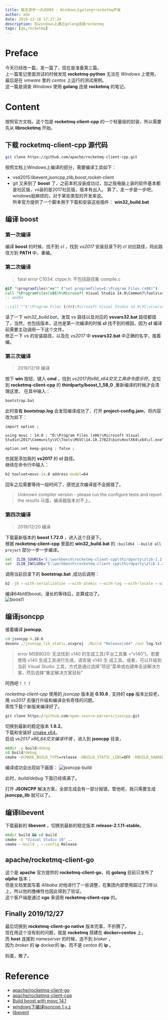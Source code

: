 ```yaml
---
title: 每天进步一点点009 - Windows上golang+rocketmq开发
author: ado
date: 2019-12-16 17:27:24
description: 在windows上通过golang连接rocketmq
tags: [go,rocketmq]
---
```


# Preface
今天已经改一篇，发一篇了，现在是准备第三篇。  
上一篇笔记里面测试的时候发现 **rocketmq-python** 无法在 *Windows* 上使用，最后是在 *vmware* 里的 *centos* 上运行的测试用例。  
这一篇是调查 *Windows* 使用 **golang** 连接 **rocketmq** 的笔记。

# Content
按照官方文档，这个包是 **rocketmq-client-cpp** 的一个轻量级的封装，所以需要先从 **librocketmq** 开始。

## 下载 rocketmq-client-cpp 源代码 
```sh
git clone https://github.com/apache/rocketmq-client-cpp.git
```
按照文档上Windows上编译的部分，需要编译工具如下：
* vsd2015:libevent,jsoncpp,zlib,boost,rocket-client
* git
又来到了 **boost** 了，之前本机没装成功过，加之我电脑上装的软件基本都是社区版，vs装的是2017社区版，版本有出入。
算了，走一步是一步吧，windows挺麻烦的，对于某些类型的开发来说。  
所幸官方提供了一个脚本用于下载和安装这些插件： **win32_build.bat**  
## 编译 boost
### 第一次编译
编译 **boost** 的时候，找不到 *cl* ，找到 *vs2017* 安装目录下的 *cl* 对应路径，将此路径方到 **PATH** 中，重编。

### 第二次编译
> fatal error C1034: ctype.h: 不包括路径集 compile.c
```bat
@if "%programfiles%"=="" ("set programfiles=E:\Program Files (x86)")
call "%ProgramFiles(x86)%\Microsoft Visual Studio 14.0\Common7\Tools\vsvars32.bat"
:: amd64

::call ""E:\Program Files (x86)\Microsoft Visual Studio 14.0\VC\vcvarsall.bat"" amd64
```
读了一下 *win32_build.bat*，发现 *vs* 路径以及对应的 **vsvars32.bat** 路径都错了，当然，也包括版本，这也是第一次编译的时候 **cl** 找不到的根因，因为 **cl** 编译前需要主动调用一下这个文件。  
修正一下 *vs* 的安装路径，以及在 *vs2017* 中 **vsvars32.bat** 中正确的名字，接着编。

### 第三次编译
> 2019/12/18 编译  

按下 **win** 按钮，键入 **cmd** ，找到 *vs2017的x86_x64交叉工具命令提示符*，定位到 **rocketmq-client-cpp** 的 **thirdparty/boost_1_58_0** ,重新编译的时候才会清理这里。
在其中输入：
```bat
bootstrap.bat
```
此时查看 ***bootstrap.log*** 会发现编译成功了，打开 **project-config.jam**，将内容改为如下：
```jam
import option ; 
 
using msvc : 14.0 : "D:\Program Files (x86)\Microsoft Visual Studio\2017\Community\VC\Tools\MSVC\14.10.27023\bin\HostX64\x64\cl.exe"; 
 
option.set keep-going : false ; 
```
也就是添加我的 **vs2017** 的 **cl** 路径。  
继续在命令行中输入：
```bat
b2 toolset=msvc-14.0 address-model=64
```
回车之后需要等待一段时间了，感觉这次编译是不会报错了。

> Unknown compiler version - please run the configure tests and report the results
 马蛋，编译器版本对不上。

 ### 第四次编译
 > 2019/12/20 编译 

 下载最新版本的 **boost 1.72.0** ，进入这个目录下。  
 根据 **rocketmq-client-cpp** 里面的 **win32_build.bat** 的  `:build64 --build all project` 部分一步一步编译。
 ```bat
set  ZLIB_SOURCE="E:\workbench\rocketmq-client-cpp\thirdparty\zlib-1.2.3-src\src\zlib\1.2.3\zlib-1.2.3"
set  ZLIB_INCLUDE="E:\workbench\rocketmq-client-cpp\thirdparty\zlib-1.2.3-src\src\zlib\1.2.3\zlib-1.2.3"
```
调用当前目录下的 **bootstrap.bat** ,成功后调用：
```cmd
b2 -j8 --with-serialization --with-atomic --with-log --with-locale --with-iostreams --with-system --with-regex --with-thread --with-date_time --with-chrono --with-filesystem --build-type=complete address-model=64 
```
编译64bit的boost，漫长的等待后，总算成功了。  
![boost1](./boost1.png)  

## 编译jsoncpp
接着编译 **jsoncpp**,   
```cmd
cd jsoncpp-0.10.6
devenv ./jsoncpp_lib_static.vcxproj  /Build "Release|x64" /out log.txt
```
>  error MSB8020: 无法找到 v140 的生成工具(平台工具集 =“v140”)。若要使用 v140 生成工具进行生成，请安装 v140 生 成工具。或者，可以升级到当前 Visual Studio 工具，方式是通过选择“项目”菜单或右键单击该解决方案，然后选择“重定解决方案目标”

阿西吧！！！

*rocketmq-client-cpp* 使用的 *jsoncpp* 版本是 **0.10.6** , 支持的 **cpp** 版本比较老，用 *vs2017* 去强行升级和编译会有奇怪的问题。  
索性下载个新版来编译好了。
```cmd
git clone https://github.com/open-source-parsers/jsoncpp.git
```
切换到最新的稳定版本 **1.9.2**。  
下载和安装好 [cmake x64](https://github-production-release-asset-2e65be.s3.amazonaws.com/537699/d71dbd80-2250-11ea-94d5-dad49037009b?X-Amz-Algorithm=AWS4-HMAC-SHA256&X-Amz-Credential=AKIAIWNJYAX4CSVEH53A%2F20191221%2Fus-east-1%2Fs3%2Faws4_request&X-Amz-Date=20191221T025313Z&X-Amz-Expires=300&X-Amz-Signature=94f8f388e05941eb3cfd08d7f91c2532de9daa90bd4e01865eba8f1ecde6cc60&X-Amz-SignedHeaders=host&actor_id=1528180&response-content-disposition=attachment%3B%20filename%3Dcmake-3.16.2-win64-x64.msi&response-content-type=application%2Foctet-stream)。  
启动 *vs2017 x86_64交叉编译环境* ，进入到 **jsoncpp** 目录，
```cmd
mkdir -p build/debug
cd build/debug
cmake -DCMAKE_BUILD_TYPE=release -DBUILD_STATIC_LIBS=OFF -DBUILD_SHARED_LIBS=ON  -DCMAKE_INSTALL_INCLUDEDIR=include -DARCHIVE_INSTALL_DIR=. ..
```
编译成功会出现如下画面：
![jsoncpp build](./jsoncppbuild.png)  

此时，*build/debug* 下面已经填满了。

打开 **JSONCPP** 解决方案，全部生成会有一部分报错，管他呢，我只需要生成 **jsoncpp_lib** 就可以了。  

## 编译libevent
下载最新的 **libevent** ，切换到最新的稳定版本 **release-2.1.11-stable**。  
```cmd
mkdir build && cd build
cmake -G "Visual Studio 10" ..
cmake --build . --config Release
```

## apache/rocketmq-client-go
这个是 **apache** 官方提供的 **rocketmq-client-go**，纯 **golang** 目前只发布了 ***alpha*** 版本；  
但是文档里面写着 *Alibaba* 对他进行了一些调整，在集团内部使用超过了3年以上，所以他的撸棒性也因此得到了验证。   
这个客户端是通过 **cgo** 来调用 **rocketmq-client-cpp** 的。  

## Finally 2019/12/27
最后切换到 **rocketmq-client-go native** 版本完事，不折腾了。  
现在用这个没有别的问题，就是 **rocketmq** 搭建在 **docker+centos** 上，  
而 **host** 连接到 *nameserver* 的时候，连不到 *broker* ，  
因为 *broker* 的 **ip** docker的 **ip**，而不是 *centos* 的 **ip** 。

妈蛋，散了。

# Reference
* [apache/rocketmq-client-go](https://github.com/apache/rocketmq-client-go/blob/master/doc/Introduction.md)
* [apache/rocketmq-client-cpp](https://github.com/apache/rocketmq-client-cpp)
* [Build boost with msvc 14.1](https://stackoverflow.com/questions/41464356/build-boost-with-msvc-14-1-vs2017-rc)
* [windows下编译jsoncpp 1.y.z](https://www.twblogs.net/a/5d03dc09bd9eee47d34bbd44/zh-cn)
* [libevent](https://github.com/libevent/libevent)
